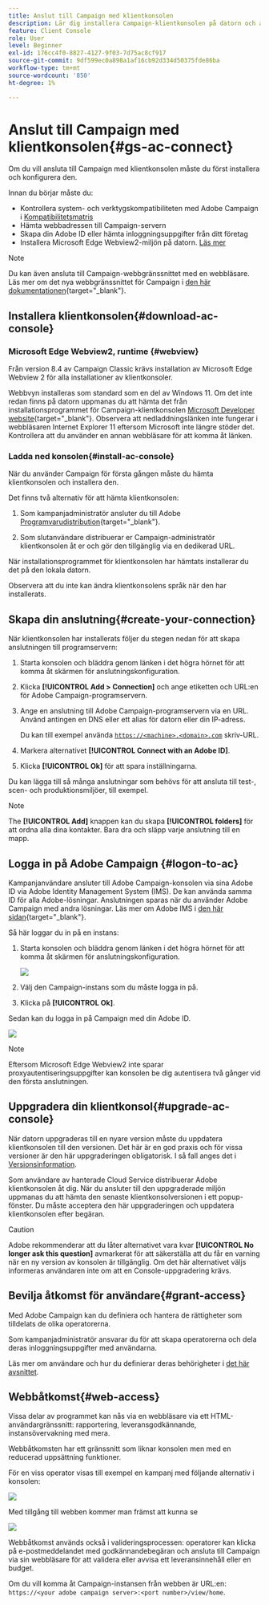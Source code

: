 ```yaml
---
title: Anslut till Campaign med klientkonsolen
description: Lär dig installera Campaign-klientkonsolen på datorn och ansluta till Adobe Campaign
feature: Client Console
role: User
level: Beginner
exl-id: 176cc4f0-8827-4127-9f03-7d75ac8cf917
source-git-commit: 9df599ec0a898a1af16cb92d334d50375fde86ba
workflow-type: tm+mt
source-wordcount: '850'
ht-degree: 1%

---
```


# Anslut till Campaign med klientkonsolen{#gs-ac-connect}

Om du vill ansluta till Campaign med klientkonsolen måste du först installera och konfigurera den.

Innan du börjar måste du:

* Kontrollera system- och verktygskompatibiliteten med Adobe Campaign i [Kompatibilitetsmatris](compatibility-matrix.md)
* Hämta webbadressen till Campaign-servern
* Skapa din Adobe ID eller hämta inloggningsuppgifter från ditt företag
* Installera Microsoft Edge Webview2-miljön på datorn. [Läs mer](#webview)


>[!NOTE]
>
>Du kan även ansluta till Campaign-webbgränssnittet med en webbläsare. Läs mer om det nya webbgränssnittet för Campaign i [den här dokumentationen](https://experienceleague.adobe.com/docs/campaign-web/v8/campaign-web-home.html){target="_blank"}.


## Installera klientkonsolen{#download-ac-console}

### Microsoft Edge Webview2, runtime {#webview}

Från version 8.4 av Campaign Classic krävs installation av Microsoft Edge Webview 2 för alla installationer av klientkonsoler.

Webbvyn installeras som standard som en del av Windows 11. Om det inte redan finns på datorn uppmanas du att hämta det från installationsprogrammet för Campaign-klientkonsolen [Microsoft Developer website](http://www.adobe.com/go/acc-ms-webview2-runtime-download){target="_blank"}. Observera att nedladdningslänken inte fungerar i webbläsaren Internet Explorer 11 eftersom Microsoft inte längre stöder det. Kontrollera att du använder en annan webbläsare för att komma åt länken.

### Ladda ned konsolen{#install-ac-console}

När du använder Campaign för första gången måste du hämta klientkonsolen och installera den.

Det finns två alternativ för att hämta klientkonsolen:

1. Som kampanjadministratör ansluter du till Adobe [Programvarudistribution](https://experience.adobe.com/#/downloads/content/software-distribution/en/campaign.html){target="_blank"}.

1. Som slutanvändare distribuerar er Campaign-administratör klientkonsolen åt er och gör den tillgänglig via en dedikerad URL.

När installationsprogrammet för klientkonsolen har hämtats installerar du det på den lokala datorn.

Observera att du inte kan ändra klientkonsolens språk när den har installerats.

## Skapa din anslutning{#create-your-connection}

När klientkonsolen har installerats följer du stegen nedan för att skapa anslutningen till programservern:

1. Starta konsolen och bläddra genom länken i det högra hörnet för att komma åt skärmen för anslutningskonfiguration.

1. Klicka **[!UICONTROL Add > Connection]** och ange etiketten och URL:en för Adobe Campaign-programservern.

1. Ange en anslutning till Adobe Campaign-programservern via en URL. Använd antingen en DNS eller ett alias för datorn eller din IP-adress.

   Du kan till exempel använda [`https://<machine>.<domain>.com`](https://myserver.adobe.com) skriv-URL.

1. Markera alternativet **[!UICONTROL Connect with an Adobe ID]**.

1. Klicka **[!UICONTROL Ok]** för att spara inställningarna.

Du kan lägga till så många anslutningar som behövs för att ansluta till test-, scen- och produktionsmiljöer, till exempel.

>[!NOTE]
>
>The **[!UICONTROL Add]** knappen kan du skapa **[!UICONTROL folders]** för att ordna alla dina kontakter. Bara dra och släpp varje anslutning till en mapp.

## Logga in på Adobe Campaign {#logon-to-ac}

Kampanjanvändare ansluter till Adobe Campaign-konsolen via sina Adobe ID via Adobe Identity Management System (IMS). De kan använda samma ID för alla Adobe-lösningar. Anslutningen sparas när du använder Adobe Campaign med andra lösningar. Läs mer om Adobe IMS i [den här sidan](https://helpx.adobe.com/enterprise/using/identity.html){target="_blank"}.

Så här loggar du in på en instans:

1. Starta konsolen och bläddra genom länken i det högra hörnet för att komma åt skärmen för anslutningskonfiguration.

   ![](assets/connectToCampaign.png)

1. Välj den Campaign-instans som du måste logga in på.

1. Klicka på **[!UICONTROL Ok]**.

Sedan kan du logga in på Campaign med din Adobe ID.

![](assets/adobeID.png)

>[!NOTE]
>
>Eftersom Microsoft Edge Webview2 inte sparar proxyautentiseringsuppgifter kan konsolen be dig autentisera två gånger vid den första anslutningen.

## Uppgradera din klientkonsol{#upgrade-ac-console}

När datorn uppgraderas till en nyare version måste du uppdatera klientkonsolen till den versionen. Det här är en god praxis och för vissa versioner är den här uppgraderingen obligatorisk. I så fall anges det i [Versionsinformation](release-notes.md).

Som användare av hanterade Cloud Service distribuerar Adobe klientkonsolen åt dig. När du ansluter till den uppgraderade miljön uppmanas du att hämta den senaste klientkonsolversionen i ett popup-fönster. Du måste acceptera den här uppgraderingen och uppdatera klientkonsolen efter begäran.

>[!CAUTION]
>
>Adobe rekommenderar att du låter alternativet vara kvar **[!UICONTROL No longer ask this question]** avmarkerat för att säkerställa att du får en varning när en ny version av konsolen är tillgänglig. Om det här alternativet väljs informeras användaren inte om att en Console-uppgradering krävs.
>



## Bevilja åtkomst för användare{#grant-access}

Med Adobe Campaign kan du definiera och hantera de rättigheter som tilldelats de olika operatorerna.

Som kampanjadministratör ansvarar du för att skapa operatorerna och dela deras inloggningsuppgifter med användarna.

Läs mer om användare och hur du definierar deras behörigheter i [det här avsnittet](gs-permissions.md).


## Webbåtkomst{#web-access}

Vissa delar av programmet kan nås via en webbläsare via ett HTML-användargränssnitt: rapportering, leveransgodkännande, instansövervakning med mera.

Webbåtkomsten har ett gränssnitt som liknar konsolen men med en reducerad uppsättning funktioner.

För en viss operator visas till exempel en kampanj med följande alternativ i konsolen:

![](assets/campaign-from-console.png)

Med tillgång till webben kommer man främst att kunna se

![](assets/campaign-from-web.png)

Webbåtkomst används också i valideringsprocessen: operatorer kan klicka på e-postmeddelandet med godkännandebegäran och ansluta till Campaign via sin webbläsare för att validera eller avvisa ett leveransinnehåll eller en budget.

Om du vill komma åt Campaign-instansen från webben är URL:en:  `https://<your adobe campaign server>:<port number>/view/home`.
